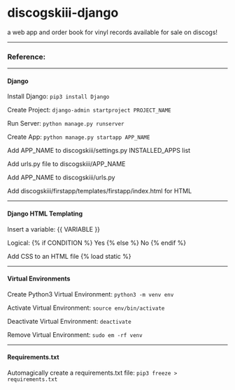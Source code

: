 # discogskiii-django
a web app and order book for vinyl records available for sale on discogs!

---
### Reference:

---
#### Django
Install Django:
```pip3 install Django```

Create Project:
```django-admin startproject PROJECT_NAME```

Run Server:
```python manage.py runserver```

Create App:
```python manage.py startapp APP_NAME```

Add APP_NAME to discogskiii/settings.py INSTALLED_APPS list

Add urls.py file to discogskiii/APP_NAME

Add APP_NAME to discogskiii/urls.py

Add discogskiii/firstapp/templates/firstapp/index.html for HTML

---
#### Django HTML Templating
Insert a variable:
{{ VARIABLE }}

Logical:
{% if CONDITION %}
    Yes
{% else %}
    No
{% endif %}

Add CSS to an HTML file
{% load static %}

---
#### Virtual Environments
Create Python3 Virtual Environment: 
```python3 -m venv env```

Activate Virtual Environment:
```source env/bin/activate```

Deactivate Virtual Environment:
```deactivate```

Remove Virtual Environment:
```sudo em -rf venv```

---
#### Requirements.txt
Automagically create a requirements.txt file:
```pip3 freeze > requirements.txt```